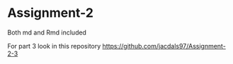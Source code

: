 # Assignment-2
Both md and Rmd included

For part 3 look in this repository
https://github.com/jacdals97/Assignment-2-3

